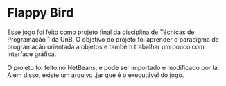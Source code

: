 # Flappy Bird
 
Esse jogo foi feito como projeto final da disciplina de Técnicas de Programação 1 da UnB. O objetivo do projeto foi aprender o paradigma de programação orientada a objetos e também trabalhar um pouco com interface gráfica.

O projeto foi feito no NetBeans, e pode ser importado e modificado por lá. Além disso, existe um arquivo .jar que é o executável do jogo.
